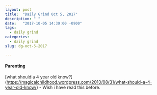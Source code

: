 ```yaml
---
layout: post
title:  "Daily Grind Oct 5, 2017"
description: " "
date:   "2017-10-05 14:30:00 -0900"
tags:
  - daily grind
categories:
  - daily grind
slug: dg-oct-5-2017

---
```




#### Parenting ####

[what should a 4 year old know?] (https://magicalchildhood.wordpress.com/2010/08/31/what-should-a-4-year-old-know/) - Wish i have read this before.
